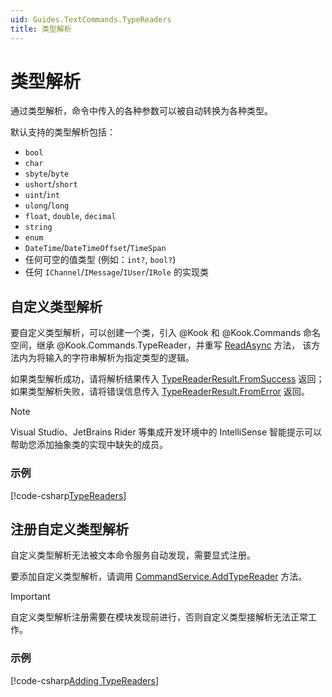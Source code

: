 ```yaml
---
uid: Guides.TextCommands.TypeReaders
title: 类型解析
---
```


# 类型解析

通过类型解析，命令中传入的各种参数可以被自动转换为各种类型。

默认支持的类型解析包括：

* `bool`
* `char`
* `sbyte`/`byte`
* `ushort`/`short`
* `uint`/`int`
* `ulong`/`long`
* `float`, `double`, `decimal`
* `string`
* `enum`
* `DateTime`/`DateTimeOffset`/`TimeSpan`
* 任何可空的值类型 (例如：`int?`, `bool?`)
* 任何 `IChannel`/`IMessage`/`IUser`/`IRole` 的实现类

## 自定义类型解析

要自定义类型解析，可以创建一个类，引入 @Kook 和 @Kook.Commands
命名空间，继承 @Kook.Commands.TypeReader，并重写 [ReadAsync] 方法，
该方法内为将输入的字符串解析为指定类型的逻辑。

如果类型解析成功，请将解析结果传入 [TypeReaderResult.FromSuccess] 返回；
如果类型解析失败，请将错误信息传入 [TypeReaderResult.FromError] 返回。

> [!NOTE]
> Visual Studio、JetBrains Rider 等集成开发环境中的 IntelliSense 
> 智能提示可以帮助您添加抽象类的实现中缺失的成员。

[TypeReaderResult]: xref:Kook.Commands.TypeReaderResult
[TypeReaderResult.FromSuccess]: xref:Kook.Commands.TypeReaderResult.FromSuccess*
[TypeReaderResult.FromError]: xref:Kook.Commands.TypeReaderResult.FromError*
[ReadAsync]: xref:Kook.Commands.TypeReader.ReadAsync*

### 示例

[!code-csharp[TypeReaders](samples/typereaders/typereader.cs)]

## 注册自定义类型解析

自定义类型解析无法被文本命令服务自动发现，需要显式注册。

要添加自定义类型解析，请调用 [CommandService.AddTypeReader] 方法。

> [!IMPORTANT]
> 自定义类型解析注册需要在模块发现前进行，否则自定义类型接解析无法正常工作。

[CommandService.AddTypeReader]: xref:Kook.Commands.CommandService.AddTypeReader*

### 示例

[!code-csharp[Adding TypeReaders](samples/typereaders/typereader-register.cs)]